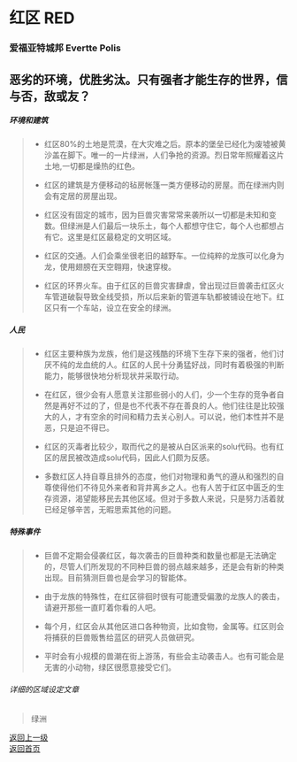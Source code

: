 # 红区 RED
### 爱福亚特城邦 Evertte Polis  

恶劣的环境，优胜劣汰。只有强者才能生存的世界，信与否，敌或友？
-----  
  
  
##### 环境和建筑
> - 红区80%的土地是荒漠，在大灾难之后。原本的堡垒已经化为废墟被黄沙盖在脚下。唯一的一片绿洲，人们争抢的资源。烈日常年照耀着这片土地,一切都是燥热的红色。 
>  
> - 红区的建筑是方便移动的毡房帐篷一类方便移动的房屋。而在绿洲内则会有定居的房屋出现。  
> 
> - 红区没有固定的城市，因为巨兽灾害常常来袭所以一切都是未知和变数。但绿洲是人们最后一块乐土，每个人都想守住它，每个人也都想占有它。这里是红区最稳定的文明区域。 
>  
> - 红区的交通。人们会乘坐很老旧的越野车。一位纯粹的龙族可以化身为龙，使用翅膀在天空翱翔，快速穿梭。  
> 
> - 红区的环界火车。由于红区的巨兽灾害肆虐，曾出现过巨兽袭击红区火车管道破裂导致全线受损，所以后来新的管道车轨都被铺设在地下。红区只有一个车站，设立在安全的绿洲。  
  
  
##### 人民
> - 红区主要种族为龙族，他们是这残酷的环境下生存下来的强者，他们讨厌不纯的龙血统的人。红区的人民十分勇猛好战，同时有着极强的判断能力，能够很快地分析现状并采取行动。  
> 
> - 在红区，很少会有人愿意关注那些弱小的人们，少一个生存的竞争者自然是再好不过的了，但是也不代表不存在善良的人。他们往往是比较强大的人，才有空余的时间和精力去关心别人。可以说，他们本性并不是恶，只是迫不得已。  
> 
> - 红区的灭毒者比较少，取而代之的是被从白区派来的solu代码。也有红区的居民被改造成solu代码，因此人们颇为反感。  
> 
> - 多数红区人持自尊且排外的态度，他们对物理和勇气的遵从和强烈的自尊使得他们不待见外来者和背井离乡之人。也有人苦于红区中匮乏的生存资源，渴望能移民去其他区域。但对于多数人来说，只是努力活着就已经足够辛苦，无暇思索其他的问题。 

  
##### 特殊事件
> - 巨兽不定期会侵袭红区，每次袭击的巨兽种类和数量也都是无法确定的，尽管人们所发现的不同种巨兽的弱点越来越多，还是会有新的种类出现。目前猜测巨兽也是会学习的智能体。  
> 
> - 由于龙族的特殊性，在红区徘徊时很有可能遭受偏激的龙族人的袭击，请避开那些一直盯着你看的人吧。  
> 
> - 每个月，红区会从其他区进口各种物资，比如食物，金属等。红区则会将捕获的巨兽贩售给蓝区的研究人员做研究。  
> 
> - 平时会有小规模的兽潮在街上游荡，有些会主动袭击人。也有可能会是无害的小动物，绿区很愿意接受它们。  
  
  
###### 详细的区域设定文章
> 绿洲
> 
  
 
 [返回上一级](https://drrlw.github.io/%E5%8C%BA%E5%9F%9F%E5%92%8C%E5%9C%B0%E5%9B%BE)  
 [返回首页](https://drrlw.github.io/index/)
 
 
 <script src="https://utteranc.es/client.js"
        repo="drrlw/drrlw.github.io"
        issue-term="pathname"
        theme="github-light"
        crossorigin="anonymous"
        async>
</script>
